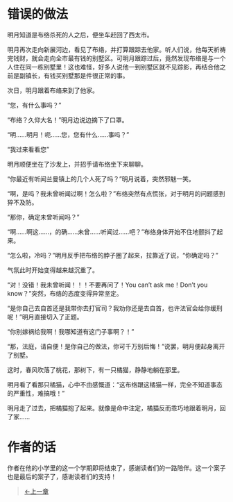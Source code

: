 # 错误的做法

明月知道是布络杀死的人之后，便坐车赶回了西太市。

明月再次走向新展河边，看见了布络，并打算跟踪去他家。听人们说，他每天祈祷完钱财，就会走向全市最有钱的别墅区。可明月跟踪过后，竟然发现布络是与一个人住在同一栋别墅里！这也难怪，好多人说他一到别墅区就不见踪影，再结合他之前是副镇长，有钱买别墅那是件很正常的事。

次日，明月跟着布络来到了他家。

“您，有什么事吗？”

“布络？久仰大名！”明月边说边摘下了口罩。

“明……明月！呃……您，您有什么……事吗？”

“我过来看看您”

明月顺便坐在了沙发上，并招手请布络坐下来聊聊。

“你最近有听闻兰曼镇上的几个人死了吗？”明月说着，突然邪魅一笑。

“啊，是吗？我未曾听闻过啊！怎么啦？”布络突然有点慌张，对于明月的问题感到猝不及防。

“那你，确定未曾听闻吗？”

“啊……啊这……，的确……未曾……听闻过……吧？”布络身体开始不住地颤抖了起来。

“怎么啦，冷吗？”明月反手把布络的脖子圈了起来，拉靠近了说，“你确定吗？”

气氛此时开始变得越来越沉重了。

“对！没错！我未曾听闻！！！不要再问了！You can’t ask me！Don’t you know？”突然，布络的态度变得异常坚定。

“是你自己去自首还是我带你去打官司？我劝你还是去自首，也许法官会给你缓刑呢！”明月直接切入了正题。

“你别嫁祸给我啊！我哪知道有这门子事啊？！”

“那，法庭，请自便！是你自己的做法，你可千万别后悔！”说罢，明月便起身离开了别墅。

这时，春风吹落了桃花，那树下，有一只橘猫，静静地躺在那里。

明月看了看那只橘猫，心中不由感慨道：“这布络跟这橘猫一样，完全不知道事态的严重性，难搞哦！”

明月走了过去，把橘猫抱了起来。就像是命中注定，橘猫反而乖巧地跟着明月，回了家……

# 作者的话

作者在他的小学里的这一个学期即将结束了，感谢读者们的一路陪伴。这一个案子也是最后的案子了，感谢读者们的支持！

> [←上一章](/zh-cn/detective/part4/chapter3.md)
